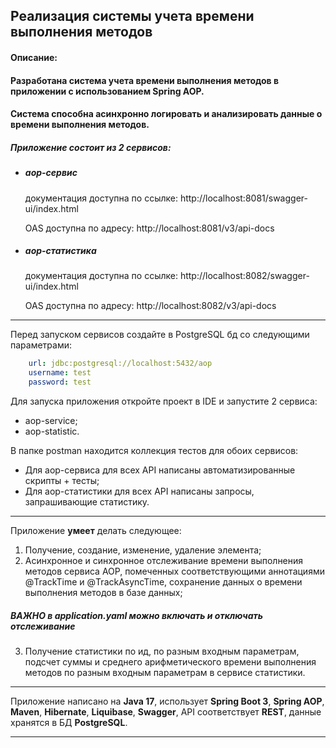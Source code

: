 ## Реализация системы учета времени выполнения методов

#### Описание:
#### Разработана система учета времени выполнения методов в приложении с использованием Spring AOP.
#### Система способна асинхронно логировать и анализировать данные о времени выполнения методов.


##### Приложение состоит из 2 сервисов:
- ##### aop-сервис
  документация доступна по ссылке: http://localhost:8081/swagger-ui/index.html

  OAS доступна по адресу: http://localhost:8081/v3/api-docs
- ##### aop-статистика
  документация доступна по ссылке: http://localhost:8082/swagger-ui/index.html

  OAS доступна по адресу: http://localhost:8082/v3/api-docs

-------

Перед запуском сервисов создайте в PostgreSQL бд со следующими параметрами:
```yaml
    url: jdbc:postgresql://localhost:5432/aop
    username: test
    password: test
```
Для запуска приложения откройте проект в IDE и запустите 2 сервиса:
- aop-service;
- aop-statistic.


В папке postman находится коллекция тестов для обоих сервисов:
- Для aop-сервиса для всех API написаны автоматизированные скрипты + тесты;
- Для aop-статистики для всех API написаны запросы, запрашивающие статистику.

_______

Приложение **умеет** делать следующее:
1. Получение, создание, изменение, удаление элемента;
2. Асинхронное и синхронное отслеживание времени выполнения методов сервиса AOP, помеченных соответствующими 
аннотациями @TrackTime и @TrackAsyncTime, сохранение данных о времени выполнения методов в базе данных;
##### **ВАЖНО** в application.yaml можно включать и отключать отслеживание
3. Получение статистики по ид, по разным входным параметрам, подсчет суммы и среднего арифметического времени
выполнения методов по разным входным параметрам в сервисе статистики.

-------

Приложение написано на **Java 17**, использует **Spring Boot 3**, **Spring AOP**, **Maven**, **Hibernate**, **Liquibase**, **Swagger**,
 API соответствует **REST**, данные хранятся в БД **PostgreSQL**.

-------
